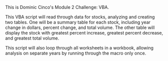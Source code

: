 This is Dominic Cinco's Module 2 Challenge: VBA.

This VBA script will read through data for stocks, analyzing and creating two tables. One will be a summary table for each stock, including year change in dollars, percent change, and total volume. The other table will display the stock with greatest percent increase, greatest percent decrease, and greatest total volume. 

This script will also loop through all worksheets in a workbook, allowing analysis on separate years by running through the macro only once.